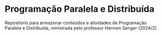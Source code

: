 # Programação Paralela e Distribuída

Repósitorio para armazenar conteúdos e atividades de Programação Paralela e Distribuída, ministrada pelo professor Hermes Senger (2024/2).
